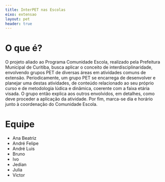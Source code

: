 ```yaml
---
title: InterPET nas Escolas
eixo: extensao
layout: pet
header: true
---
```


# O que é?
O projeto aliado ao Programa Comunidade Escola, realizado pela Prefeitura Municipal de Curitiba, busca aplicar o conceito de interdisciplinaridade, envolvendo grupos PET de diversas áreas em atividades comuns de extensão. Periodicamente, um grupo PET se encarrega de desenvolver e planejar uma destas atividades, de conteúdo relacionado ao seu próprio curso e de metodologia lúdica e dinâmica, coerente com a faixa etária visada. O grupo então explica aos outros envolvidos, em detalhes, como deve proceder a aplicação da atividade. Por fim, marca-se dia e horário junto à coordenação do Comunidade Escola. 

# Equipe
* Ana Beatriz
* André Felipe
* André Luis
* Bruno
* Ivo
* Jedian
* Julia
* Victor
